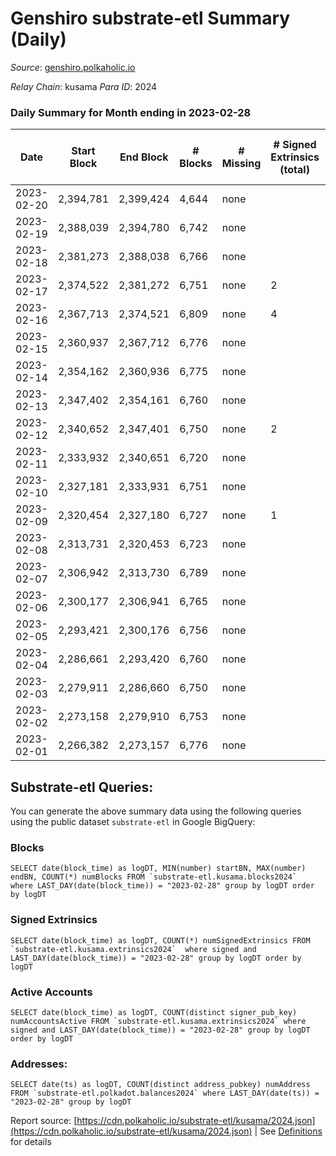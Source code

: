 # Genshiro substrate-etl Summary (Daily)

_Source_: [genshiro.polkaholic.io](https://genshiro.polkaholic.io)

*Relay Chain*: kusama
*Para ID*: 2024



### Daily Summary for Month ending in 2023-02-28


| Date | Start Block | End Block | # Blocks | # Missing | # Signed Extrinsics (total) | # Active Accounts | # Addresses with Balances | # Events | # Transfers | # XCM Transfers In | # XCM Transfers Out |
| ---- | ----------- | --------- | -------- | --------- | --------------------------- | ----------------- | ------------------------- | -------- | ----------- | ------------------ | ------------------- |
| 2023-02-20 | 2,394,781 | 2,399,424 | 4,644 | none  |  |  |  | 9,296 |   |   |   |
| 2023-02-19 | 2,388,039 | 2,394,780 | 6,742 | none  |  |  | 26 | 13,495 |   |   |   |
| 2023-02-18 | 2,381,273 | 2,388,038 | 6,766 | none  |  |  | 26 | 13,544 |   |   |   |
| 2023-02-17 | 2,374,522 | 2,381,272 | 6,751 | none  | 2 |  | 26 | 13,522 |   |   |   |
| 2023-02-16 | 2,367,713 | 2,374,521 | 6,809 | none  | 4 |  | 26 | 13,653 |   |   |   |
| 2023-02-15 | 2,360,937 | 2,367,712 | 6,776 | none  |  |  | 26 | 13,564 |   |   |   |
| 2023-02-14 | 2,354,162 | 2,360,936 | 6,775 | none  |  |  | 26 | 13,561 |   |   |   |
| 2023-02-13 | 2,347,402 | 2,354,161 | 6,760 | none  |  |  | 26 | 13,531 |   |   |   |
| 2023-02-12 | 2,340,652 | 2,347,401 | 6,750 | none  | 2 |  | 26 | 13,526 |   | 1  |   |
| 2023-02-11 | 2,333,932 | 2,340,651 | 6,720 | none  |  |  | 26 | 13,452 |   |   |   |
| 2023-02-10 | 2,327,181 | 2,333,931 | 6,751 | none  |  |  | 26 | 13,519 |   | 1  |   |
| 2023-02-09 | 2,320,454 | 2,327,180 | 6,727 | none  | 1 |  | 26 | 13,474 |   | 1  |   |
| 2023-02-08 | 2,313,731 | 2,320,453 | 6,723 | none  |  |  | 25 | 13,457 |   |   |   |
| 2023-02-07 | 2,306,942 | 2,313,730 | 6,789 | none  |  |  | 25 | 13,590 |   |   |   |
| 2023-02-06 | 2,300,177 | 2,306,941 | 6,765 | none  |  |  | 25 | 13,541 |   |   |   |
| 2023-02-05 | 2,293,421 | 2,300,176 | 6,756 | none  |  |  | 25 | 13,535 |   | 2  |   |
| 2023-02-04 | 2,286,661 | 2,293,420 | 6,760 | none  |  |  | 25 | 13,531 |   |   |   |
| 2023-02-03 | 2,279,911 | 2,286,660 | 6,750 | none  |  |  | 25 | 13,512 |   |   |   |
| 2023-02-02 | 2,273,158 | 2,279,910 | 6,753 | none  |  |  | 25 | 13,517 |   |   |   |
| 2023-02-01 | 2,266,382 | 2,273,157 | 6,776 | none  |  |  | 25 | 13,563 |   |   |   |

## Substrate-etl Queries:
You can generate the above summary data using the following queries using the public dataset `substrate-etl` in Google BigQuery:


### Blocks
```
SELECT date(block_time) as logDT, MIN(number) startBN, MAX(number) endBN, COUNT(*) numBlocks FROM `substrate-etl.kusama.blocks2024`  where LAST_DAY(date(block_time)) = "2023-02-28" group by logDT order by logDT
```


### Signed Extrinsics
```
SELECT date(block_time) as logDT, COUNT(*) numSignedExtrinsics FROM `substrate-etl.kusama.extrinsics2024`  where signed and LAST_DAY(date(block_time)) = "2023-02-28" group by logDT order by logDT
```


### Active Accounts
```
SELECT date(block_time) as logDT, COUNT(distinct signer_pub_key) numAccountsActive FROM `substrate-etl.kusama.extrinsics2024` where signed and LAST_DAY(date(block_time)) = "2023-02-28" group by logDT order by logDT
```


### Addresses:
```
SELECT date(ts) as logDT, COUNT(distinct address_pubkey) numAddress FROM `substrate-etl.polkadot.balances2024` where LAST_DAY(date(ts)) = "2023-02-28" group by logDT
```



Report source: [https://cdn.polkaholic.io/substrate-etl/kusama/2024.json](https://cdn.polkaholic.io/substrate-etl/kusama/2024.json) | See [Definitions](/DEFINITIONS.md) for details
